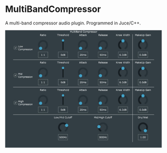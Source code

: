 # MultiBandCompressor
A multi-band compressor audio plugin. Programmed in Juce/C++.

![CompressorGUI](https://github.com/lbros96/MultiBandCompressor/blob/master/Multi-Band%20Compressor/CompressorGUI.PNG?raw=true "Title")
